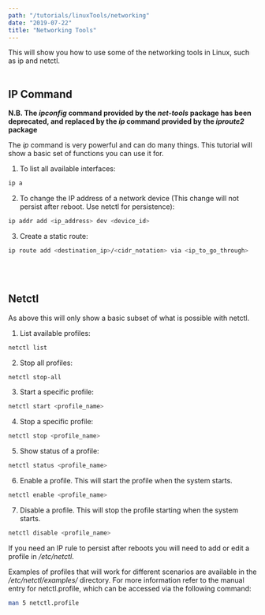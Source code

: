 ```yaml
---
path: "/tutorials/linuxTools/networking"
date: "2019-07-22"
title: "Networking Tools"
---
```


This will show you how to use some of the networking tools in Linux, such as ip and netctl.
<br/><br/>
## IP Command
**N.B. The *ipconfig* command provided by the *net-tools* package has been deprecated, and replaced by the *ip* command provided by the *iproute2* package**

The *ip* command is very powerful and can do many things. This tutorial will show a basic set of functions you can use it for.

1. To list all available interfaces:
```bash
ip a
```

2. To change the IP address of a network device (This change will not persist after reboot. Use netctl for persistence):
```bash
ip addr add <ip_address> dev <device_id>
```
3. Create a static route:
```bash
ip route add <destination_ip>/<cidr_notation> via <ip_to_go_through>
```

<br/><br/>
## Netctl
As above this will only show a basic subset of what is possible with netctl.
1. List available profiles:
```bash
netctl list
```
2. Stop all profiles:
```bash
netctl stop-all
```
3. Start a specific profile:
```bash
netctl start <profile_name>
```
4. Stop a specific profile:
```bash
netctl stop <profile_name>
```
5. Show status of a profile:
```bash
netctl status <profile_name>
```
6. Enable a profile. This will start the profile when the system starts.
```bash
netctl enable <profile_name>
```
7. Disable a profile. This will stop the profile starting when the system starts.
```bash
netctl disable <profile_name>
```

If you need an IP rule to persist after reboots you will need to add or edit a profile in */etc/netctl*. 

Examples of profiles that will work for different scenarios are available in the */etc/netctl/examples/* directory. For more information refer to the manual entry for netctl.profile, which can be accessed via the following command:
```bash
man 5 netctl.profile
```